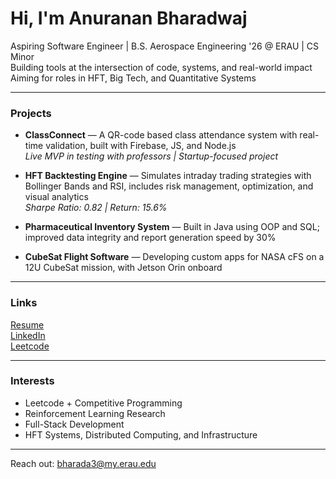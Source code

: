 # Hi, I'm Anuranan Bharadwaj

Aspiring Software Engineer | B.S. Aerospace Engineering '26 @ ERAU | CS Minor  
Building tools at the intersection of code, systems, and real-world impact  
Aiming for roles in HFT, Big Tech, and Quantitative Systems

---

### Projects

- **ClassConnect** — A QR-code based class attendance system with real-time validation, built with Firebase, JS, and Node.js  
  _Live MVP in testing with professors | Startup-focused project_

- **HFT Backtesting Engine** — Simulates intraday trading strategies with Bollinger Bands and RSI, includes risk management, optimization, and visual analytics  
  _Sharpe Ratio: 0.82 | Return: 15.6%_

- **Pharmaceutical Inventory System** — Built in Java using OOP and SQL; improved data integrity and report generation speed by 30%

- **CubeSat Flight Software** — Developing custom apps for NASA cFS on a 12U CubeSat mission, with Jetson Orin onboard

---

### Links

[Resume](https://your_resume_link_here)  
[LinkedIn](https://www.linkedin.com/in/anuranan-bharadwaj)  
[Leetcode](https://leetcode.com/your_username_here)

---

### Interests

- Leetcode + Competitive Programming
- Reinforcement Learning Research
- Full-Stack Development
- HFT Systems, Distributed Computing, and Infrastructure

---

Reach out: bharada3@my.erau.edu
